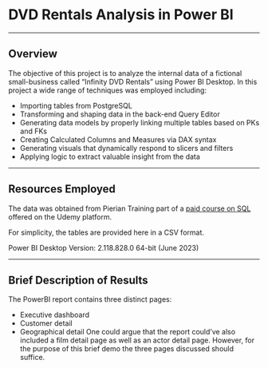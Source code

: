 # DVD Rentals Analysis in Power BI
_________________________________________________________________________________________________________________________________________
## Overview
The objective of this project is to analyze the internal data of a fictional small-business called “Infinity DVD Rentals” using Power BI Desktop. 
In this project a wide range of techniques was employed including:
- Importing tables from PostgreSQL
- Transforming and shaping data in the back-end Query Editor
- Generating data models by properly linking multiple tables based on PKs and FKs
- Creating Calculated Columns and Measures via DAX syntax
- Generating visuals that dynamically respond to slicers and filters
- Applying logic to extract valuable insight from the data

_________________________________________________________________________________________________________________________________________
## Resources Employed
The data was obtained from Pierian Training part of a [paid course on SQL](https://www.udemy.com/course/the-complete-sql-bootcamp/) offered on the Udemy platform.

For simplicity, the tables are provided here in a CSV format. 

Power BI Desktop Version: 2.118.828.0 64-bit (June 2023)

_________________________________________________________________________________________________________________________________________
## Brief Description of Results
The PowerBI report contains three distinct pages:
- Executive dashboard
- Customer detail
- Geographical detail
One could argue that the report could’ve also included a film detail page as well as an actor detail page. However, for the purpose of this brief demo the three pages discussed should suffice.